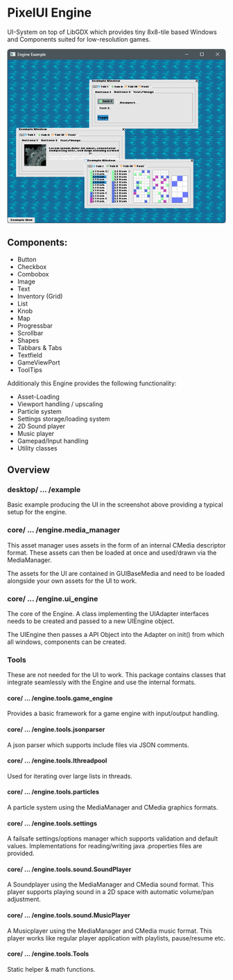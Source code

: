 # PixelUI Engine
UI-System on top of LibGDX which provides tiny 8x8-tile based Windows and Components suited for low-resolution games.

![](screenshot.png)
## Components:
- Button
- Checkbox
- Combobox
- Image
- Text
- Inventory (Grid)
- List
- Knob
- Map
- Progressbar
- Scrollbar
- Shapes
- Tabbars & Tabs
- Textfield
- GameViewPort
- ToolTips

Additionaly this Engine provides the following functionality:
- Asset-Loading
- Viewport handling / upscaling
- Particle system
- Settings storage/loading system
- 2D Sound player
- Music player
- Gamepad/Input handling
- Utility classes

## Overview
### desktop/ ... /example

Basic example producing the UI in the screenshot above providing a typical setup for the engine.

### core/ ... /engine.media_manager

This asset manager uses assets in the form of an internal CMedia descriptor format.
These assets can then be loaded at once and used/drawn via the MediaManager.

The assets for the UI are contained in GUIBaseMedia and need to be loaded alongside your own assets for the UI to work.

### core/ ... /engine.ui_engine

The core of the Engine. A class implementing the UIAdapter interfaces needs to be created and passed to a new UIEngine object. 

The UIEngine then passes a API Object into the Adapter on init() from which all windows, components can be created.

### Tools

These are not needed for the UI to work.
This package contains classes that integrate seamlessly with the Engine and use the internal formats.

#### core/ ... /engine.tools.game_engine

Provides a basic framework for a game engine with input/output handling.

#### core/ ... /engine.tools.jsonparser

A json parser which supports include files via JSON comments.

#### core/ ... /engine.tools.lthreadpool

Used for iterating over large lists in threads.

#### core/ ... /engine.tools.particles

A particle system using the MediaManager and CMedia graphics formats.

#### core/ ... /engine.tools.settings

A failsafe settings/options manager which supports validation and default values.
Implementations for reading/writing java .properties files are provided.

#### core/ ... /engine.tools.sound.SoundPlayer

A Soundplayer using the MediaManager and CMedia sound format.
This player supports playing sound in a 2D space with automatic volume/pan adjustment.

#### core/ ... /engine.tools.sound.MusicPlayer

A Musicplayer using the MediaManager and CMedia music format.
This player works like regular player application with playlists, pause/resume etc.

#### core/ ... /engine.tools.Tools

Static helper & math functions.

